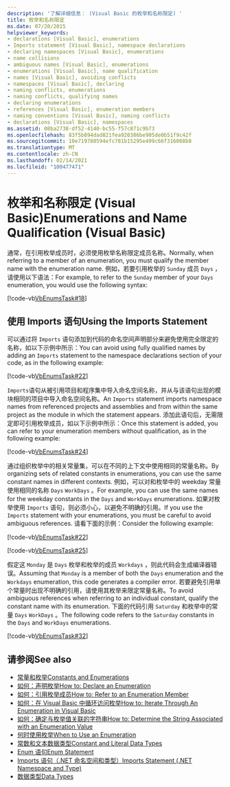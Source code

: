 ```yaml
---
description: '了解详细信息： (Visual Basic 的枚举和名称限定) '
title: 枚举和名称限定
ms.date: 07/20/2015
helpviewer_keywords:
- declarations [Visual Basic], enumerations
- Imports statement [Visual Basic], namespace declarations
- declaring namespaces [Visual Basic], enumerations
- name collisions
- ambiguous names [Visual Basic], enumerations
- enumerations [Visual Basic], name qualification
- names [Visual Basic], avoiding conflicts
- namespaces [Visual Basic], declaring
- naming conflicts, enumerations
- naming conflicts, qualifying names
- declaring enumerations
- references [Visual Basic], enumeration members
- naming conventions [Visual Basic], naming conflicts
- declarations [Visual Basic], namespaces
ms.assetid: 08ba2738-df52-4140-bc55-f57c871c9b73
ms.openlocfilehash: 83f5b894dad821fea920386be905de0b51f9c42f
ms.sourcegitcommit: 10e719780594efc781b15295e499c66f316068b8
ms.translationtype: MT
ms.contentlocale: zh-CN
ms.lasthandoff: 02/14/2021
ms.locfileid: "100477471"
---
```

# <a name="enumerations-and-name-qualification-visual-basic"></a><span data-ttu-id="eae02-103">枚举和名称限定 (Visual Basic)</span><span class="sxs-lookup"><span data-stu-id="eae02-103">Enumerations and Name Qualification (Visual Basic)</span></span>

<span data-ttu-id="eae02-104">通常，在引用枚举成员时，必须使用枚举名称限定成员名称。</span><span class="sxs-lookup"><span data-stu-id="eae02-104">Normally, when referring to a member of an enumeration, you must qualify the member name with the enumeration name.</span></span> <span data-ttu-id="eae02-105">例如，若要引用枚举的 `Sunday` 成员 `Days` ，请使用以下语法：</span><span class="sxs-lookup"><span data-stu-id="eae02-105">For example, to refer to the `Sunday` member of your `Days` enumeration, you would use the following syntax:</span></span>  
  
 [!code-vb[VbEnumsTask#18](~/samples/snippets/visualbasic/VS_Snippets_VBCSharp/VbEnumsTask/VB/Class2.vb#18)]  
  
## <a name="using-the-imports-statement"></a><span data-ttu-id="eae02-106">使用 Imports 语句</span><span class="sxs-lookup"><span data-stu-id="eae02-106">Using the Imports Statement</span></span>  

 <span data-ttu-id="eae02-107">可以通过将 `Imports` 语句添加到代码的命名空间声明部分来避免使用完全限定的名称，如以下示例中所示：</span><span class="sxs-lookup"><span data-stu-id="eae02-107">You can avoid using fully qualified names by adding an `Imports` statement to the namespace declarations section of your code, as in the following example:</span></span>  
  
 [!code-vb[VbEnumsTask#22](~/samples/snippets/visualbasic/VS_Snippets_VBCSharp/VbEnumsTask/VB/Class1.vb#22)]  
  
 <span data-ttu-id="eae02-108">`Imports`语句从被引用项目和程序集中导入命名空间名称，并从与该语句出现的模块相同的项目中导入命名空间名称。</span><span class="sxs-lookup"><span data-stu-id="eae02-108">An `Imports` statement imports namespace names from referenced projects and assemblies and from within the same project as the module in which the statement appears.</span></span> <span data-ttu-id="eae02-109">添加此语句后，无需限定即可引用枚举成员，如以下示例中所示：</span><span class="sxs-lookup"><span data-stu-id="eae02-109">Once this statement is added, you can refer to your enumeration members without qualification, as in the following example:</span></span>  
  
 [!code-vb[VbEnumsTask#24](~/samples/snippets/visualbasic/VS_Snippets_VBCSharp/VbEnumsTask/VB/Class1.vb#24)]  
  
 <span data-ttu-id="eae02-110">通过组织枚举中的相关常量集，可以在不同的上下文中使用相同的常量名称。</span><span class="sxs-lookup"><span data-stu-id="eae02-110">By organizing sets of related constants in enumerations, you can use the same constant names in different contexts.</span></span> <span data-ttu-id="eae02-111">例如，可以对和枚举中的 weekday 常量使用相同的名称 `Days` `WorkDays` 。</span><span class="sxs-lookup"><span data-stu-id="eae02-111">For example, you can use the same names for the weekday constants in the `Days` and `WorkDays` enumerations.</span></span> <span data-ttu-id="eae02-112">如果对枚举使用 `Imports` 语句，则必须小心，以避免不明确的引用。</span><span class="sxs-lookup"><span data-stu-id="eae02-112">If you use the `Imports` statement with your enumerations, you must be careful to avoid ambiguous references.</span></span> <span data-ttu-id="eae02-113">请看下面的示例：</span><span class="sxs-lookup"><span data-stu-id="eae02-113">Consider the following example:</span></span>  
  
 [!code-vb[VbEnumsTask#22](~/samples/snippets/visualbasic/VS_Snippets_VBCSharp/VbEnumsTask/VB/Class1.vb#22)]  
  
 [!code-vb[VbEnumsTask#25](~/samples/snippets/visualbasic/VS_Snippets_VBCSharp/VbEnumsTask/VB/Class1.vb#25)]  
  
 <span data-ttu-id="eae02-114">假定这 `Monday` 是 `Days` 枚举和枚举的成员 `Workdays` ，则此代码会生成编译器错误。</span><span class="sxs-lookup"><span data-stu-id="eae02-114">Assuming that `Monday` is a member of both the `Days` enumeration and the `Workdays` enumeration, this code generates a compiler error.</span></span> <span data-ttu-id="eae02-115">若要避免引用单个常量时出现不明确的引用，请使用其枚举来限定常量名称。</span><span class="sxs-lookup"><span data-stu-id="eae02-115">To avoid ambiguous references when referring to an individual constant, qualify the constant name with its enumeration.</span></span> <span data-ttu-id="eae02-116">下面的代码引用 `Saturday` 和枚举中的常量 `Days` `WorkDays` 。</span><span class="sxs-lookup"><span data-stu-id="eae02-116">The following code refers to the `Saturday` constants in the `Days` and `WorkDays` enumerations.</span></span>  
  
 [!code-vb[VbEnumsTask#32](~/samples/snippets/visualbasic/VS_Snippets_VBCSharp/VbEnumsTask/VB/Class2.vb#32)]  
  
## <a name="see-also"></a><span data-ttu-id="eae02-117">请参阅</span><span class="sxs-lookup"><span data-stu-id="eae02-117">See also</span></span>

- [<span data-ttu-id="eae02-118">常量和枚举</span><span class="sxs-lookup"><span data-stu-id="eae02-118">Constants and Enumerations</span></span>](../../../language-reference/constants-and-enumerations.md)
- [<span data-ttu-id="eae02-119">如何：声明枚举</span><span class="sxs-lookup"><span data-stu-id="eae02-119">How to: Declare an Enumeration</span></span>](how-to-declare-enumerations.md)
- [<span data-ttu-id="eae02-120">如何：引用枚举成员</span><span class="sxs-lookup"><span data-stu-id="eae02-120">How to: Refer to an Enumeration Member</span></span>](how-to-refer-to-an-enumeration-member.md)
- [<span data-ttu-id="eae02-121">如何：在 Visual Basic 中循环访问枚举</span><span class="sxs-lookup"><span data-stu-id="eae02-121">How to: Iterate Through An Enumeration in Visual Basic</span></span>](how-to-iterate-through-an-enumeration.md)
- [<span data-ttu-id="eae02-122">如何：确定与枚举值关联的字符串</span><span class="sxs-lookup"><span data-stu-id="eae02-122">How to: Determine the String Associated with an Enumeration Value</span></span>](how-to-determine-the-string-associated-with-an-enumeration-value.md)
- [<span data-ttu-id="eae02-123">何时使用枚举</span><span class="sxs-lookup"><span data-stu-id="eae02-123">When to Use an Enumeration</span></span>](when-to-use-an-enumeration.md)
- [<span data-ttu-id="eae02-124">常数和文本数据类型</span><span class="sxs-lookup"><span data-stu-id="eae02-124">Constant and Literal Data Types</span></span>](constant-and-literal-data-types.md)
- [<span data-ttu-id="eae02-125">Enum 语句</span><span class="sxs-lookup"><span data-stu-id="eae02-125">Enum Statement</span></span>](../../../language-reference/statements/enum-statement.md)
- [<span data-ttu-id="eae02-126">Imports 语句（.NET 命名空间和类型）</span><span class="sxs-lookup"><span data-stu-id="eae02-126">Imports Statement (.NET Namespace and Type)</span></span>](../../../language-reference/statements/imports-statement-net-namespace-and-type.md)
- [<span data-ttu-id="eae02-127">数据类型</span><span class="sxs-lookup"><span data-stu-id="eae02-127">Data Types</span></span>](../../../language-reference/data-types/index.md)
